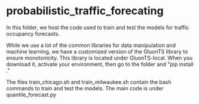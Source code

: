 # probabilistic_traffic_forecating
In this folder, we host the code used to train and test the models for traffic occupancy forecasts.

While we use a lot of the common libraries for data manipulation and machine learning, we have a customized version of the GluonTS library to ensure monotonicity.
This library is located under GluonTS-local. When you download it, activate your environment, then go to the folder and "pip install ."

The files train_chicago.sh and train_milwaukee.sh contain the bash commands to train and test the models.
The main code is under quantile_forecast.py
